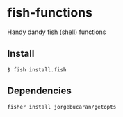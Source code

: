 # fish-functions
Handy dandy fish (shell) functions

## Install

```
$ fish install.fish
```

## Dependencies

```
fisher install jorgebucaran/getopts
```